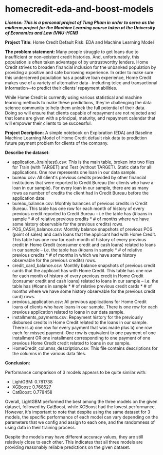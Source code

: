 # homecredit-eda-and-boost-models
**_License:
This is a personal project of Tung Pham in order to serve as the midterm project for the Machine Learning course taken at the University of Economics and Law (VNU-HCM)_**

**Project Title:**
Home Credit Default Risk: EDA and Machine Learning Model 


**The problem statement:**
Many people struggle to get loans due to insufficient or non-existent credit histories. And, unfortunately, this population is often taken advantage of by untrustworthy lenders. Home Credit strives to broaden financial inclusion for the unbanked population by providing a positive and safe borrowing experience. In order to make sure this underserved population has a positive loan experience, Home Credit makes use of a variety of alternative data--including telco and transactional information--to predict their clients' repayment abilities. 

While Home Credit is currently using various statistical and machine learning methods to make these predictions, they're challenging the data science community to help them unlock the full potential of their data. Doing so will ensure that clients capable of repayment are not rejected and that loans are given with a principal, maturity, and repayment calendar that will empower their clients to be successful.

**Project Decription:**
A simple notebook on Exploration (EDA) and Baseline Machine Learning Model of Home Credit default risk data to prediction future payment problem for clients of the company.

**Describe the dataset:**
- application_{train|test}.csv: This is the main table, broken into two files for Train (with TARGET) and Test (without TARGET). Static data for all applications. One row represents one loan in our data sample.
- bureau.csv: All client's previous credits provided by other financial institutions that were reported to Credit Bureau (for clients who have a loan in our sample). For every loan in our sample, there are as many rows as number of credits the client had in Credit Bureau before the application date.
- bureau_balance.csv: Monthly balances of previous credits in Credit Bureau. This table has one row for each month of history of every previous credit reported to Credit Bureau – i.e the table has (#loans in sample * # of relative previous credits * # of months where we have some history observable for the previous credits) rows.
- POS_CASH_balance.csv: Monthly balance snapshots of previous POS (point of sales) and cash loans that the applicant had with Home Credit. This table has one row for each month of history of every previous credit in Home Credit (consumer credit and cash loans) related to loans in our sample – i.e. the table has (#loans in sample * # of relative previous credits * # of months in which we have some history observable for the previous credits) rows.
- credit_card_balance.csv: Monthly balance snapshots of previous credit cards that the applicant has with Home Credit. This table has one row for each month of history of every previous credit in Home Credit (consumer credit and cash loans) related to loans in our sample – i.e. the table has (#loans in sample * # of relative previous credit cards * # of months where we have some history observable for the previous credit card) rows.
- previous_application.csv: All previous applications for Home Credit loans of clients who have loans in our sample. There is one row for each previous application related to loans in our data sample.
- installments_payments.csv: Repayment history for the previously disbursed credits in Home Credit related to the loans in our sample. There is a) one row for every payment that was made plus b) one row each for missed payment. One row is equivalent to one payment of one installment OR one installment corresponding to one payment of one previous Home Credit credit related to loans in our sample.
- HomeCredit_columns_description.csv: This file contains descriptions for the columns in the various data files.

**Conclusion:**

Performance comparison of 3 models appears to be quite similar with:

- LightGBM: 0.781738
- XGBoost: 0.768527
- CatBoost: 0.778458

Overall, LightGBM performed the best among the three models on the given dataset, followed by CatBoost, while XGBoost had the lowest performance. However, it's important to note that despite using the same dataset for 3 models, the specific performance of each model can vary depending on the parameters that we config and assign to each one, and the randomness of using data in their training process. 

Despite the models may have different accuracy values, they are still relatively close to each other. This indicates that all three models are providing reasonably reliable predictions on the given dataset.
